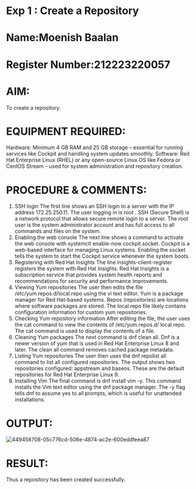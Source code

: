 # Exp 1 : Create a Repository
# Name:Moenish Baalan
# Register Number:212223220057
# AIM:
To create a repository.

# EQUIPMENT REQUIRED:
Hardware: Minimum 4 GB RAM and 25 GB storage – essential for running services like Cockpit and handling system updates smoothly.
Software: Red Hat Enterprise Linux (RHEL) or any open-source Linux OS like Fedora or CentOS Stream – used for system administration and repository creation.

# PROCEDURE & COMMENTS:
1. SSH login 
The first line shows an SSH login to a server with the IP address 172.25.250.11. The user logging in 
is root . SSH (Secure Shell) is a network protocol that allows secure remote login to a server. The 
root user is the system administrator account and has full access to all commands and files on the 
system. 
2. Enabling the web console 
The next line shows a command to activate the web console with systemctl enable-now 
cockpit.socket. Cockpit is a web-based interface for managing Linux systems. Enabling the socket 
tells the system to start the Cockpit service whenever the system boots. 
3. Registering with Red Hat Insights 
The line insights-client-register registers the system with Red Hat Insights. Red Hat Insights is a 
subscription service that provides system health reports and recommendations for security and 
performance improvements. 
4. Viewing Yum repositories 
The user then edits the file /etc/yum.repos.d/local.repo using the vi text editor. Yum is a package 
manager for Red Hat-based systems. Repos (repositories) are locations where software packages 
are stored. The local.repo file likely contains configuration information for custom yum 
repositories. 
5. Checking Yum repository information 
After editing the file, the user uses the cat command to view the contents of /etc/yum.repos.d/
local.repo. The cat command is used to display the contents of a file. 
6. Cleaning Yum packages 
The next command is dnf clean all. Dnf is a newer version of yum that is used in Red Hat Enterprise 
Linux 8 and later. The clean all command removes cached package metadata. 
7. Listing Yum repositories 
The user then uses the dnf repolist all command to list all configured repositories. The output 
shows two repositories configured: appstream and baseos. These are the default repositories for 
Red Hat Enterprise Linux 9. 
8. Installing Vim 
The final command is dnf install vim -y. This command installs the Vim text editor using the dnf 
package manager. The -y flag tells dnf to assume yes to all prompts, which is useful for unattended 
installations.


# OUTPUT:
![449458708-05c776cd-506e-4874-ac2e-600eddfeea87](https://github.com/user-attachments/assets/947d170e-135e-4701-9f87-660037337f81)



# RESULT:
Thus a repository has been created successfully. 


